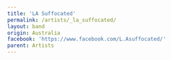 ```yaml
---
title: 'LA Suffocated'
permalink: /artists/_la_suffocated/
layout: band
origin: Australia
facebook: 'https://www.facebook.com/L.Asuffocated/'
parent: Artists
---
```

